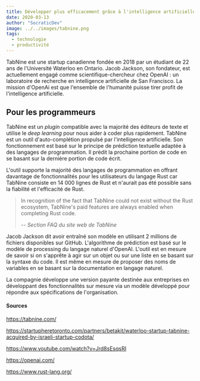 ```yaml
---
title: Développer plus efficacement grâce à l'intelligence artificielle
date: 2020-03-13
author: "SocraticDev"
image: ../../images/tabnine.png
tags:
  - technologie
  - productivité
---
```


TabNine est une startup canadienne fondée en 2018 par un étudiant de 22 ans de l'Université Waterloo en Ontario. Jacob Jackson, son fondateur, est actuellement engagé comme scientifique-chercheur chez OpenAI : un laboratoire de recherche en intelligence artificielle de San Francisco. La mission d'OpenAi est que l'ensemble de l'humanité puisse tirer profit de l'intelligence artificielle.

## Pour les programmeurs

TabNine est un _plugin_ compatible avec la majorité des éditeurs de texte et utilise le _deep learning_ pour nous aider à coder plus rapidement. TabNine est un outil d'auto-complétion propulsé par l'intelligence artificielle. Son fonctionnement est basé sur le principe de prédiction textuelle adaptée à des langages de programmation. Il prédit la prochaine portion de code en se basant sur la dernière portion de code écrit.

L'outil supporte la majorité des langages de programmation en offrant davantage de fonctionnalités pour les utilisateurs du langage Rust car TabNine consiste en 14 000 lignes de Rust et n'aurait pas été possible sans la fiabilité et l'efficacité de Rust.

> In recognition of the fact that TabNine could not exist without the Rust ecosystem, TabNine's paid features are always enabled when completing Rust code. 
>
> <cite>-- Section FAQ du site web de TabNine</cite>

Jacob Jackson dit avoir entraîné son modèle en utilisant 2 millions de fichiers disponibles sur GitHub. L'algorithme de prédiction est basé sur le modèle de processing du langage naturel d'OpenAI. L'outil est en mesure de savoir si on s'apprête à agir sur un objet ou sur une liste en se basant sur la syntaxe du code. Il est même en mesure de proposer des noms de variables en se basant sur la documentation en langage naturel.

La compagnie développe une version payante destinée aux entreprises en développant des fonctionnalités sur mesure via un modèle développé pour répondre aux spécifications de l'organisation.

#### Sources

<a href="https://tabnine.com/" target="_blank">https://tabnine.com/</a>

<a href="https://startupheretoronto.com/partners/betakit/waterloo-startup-tabnine-acquired-by-israeli-startup-codota/" target="_blank">https://startupheretoronto.com/partners/betakit/waterloo-startup-tabnine-acquired-by-israeli-startup-codota/</a>

<a href="https://www.youtube.com/watch?v=Jrd8sEsqsRI" target="_blank">https://www.youtube.com/watch?v=Jrd8sEsqsRI</a>

<a href="https://openai.com/" target="_blank">https://openai.com/</a>

<a href="https://www.rust-lang.org/" target="_blank">https://www.rust-lang.org/</a>
